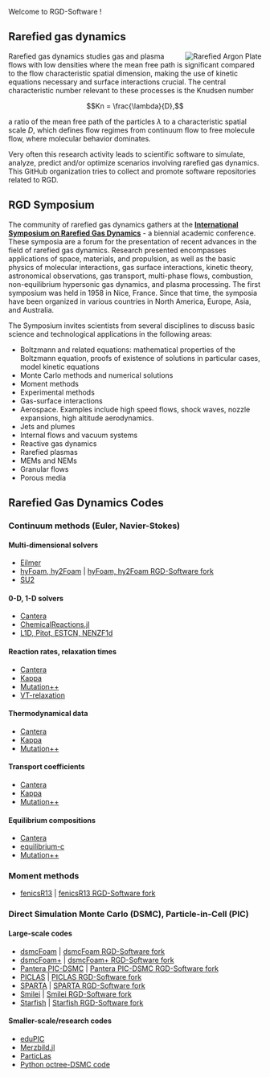 Welcome to RGD-Software !

## Rarefied gas dynamics
<img src="https://en.wikipedia.org/wiki/Draft:Rarefied_gas_dynamics#/media/File:Particle_Simulation_Over_a_Flat_Plate.gif" alt="Rarefied Argon Plate" align="right">

Rarefied gas dynamics studies gas and plasma flows with low densities where the mean free path is significant compared to the flow characteristic spatial dimension, making the use of kinetic equations necessary and surface interactions crucial. The central characteristic number relevant to these processes is the Knudsen number  
```math
Kn = \frac{\lambda}{D},
```
a ratio of the mean free path of the particles $\lambda$ to a characteristic spatial scale $D$,
which defines flow regimes from continuum flow to free molecule flow, where molecular behavior dominates.

Very often this research activity leads to scientific software to simulate, analyze, predict and/or optimize scenarios involving rarefied gas dynamics. This GitHub organization tries to collect and promote software repositories related to RGD.

## RGD Symposium
The community of rarefied gas dynamics gathers at the [**International Symposium on Rarefied Gas Dynamics**](https://www.rarefiedgasdynamics.org/) - a biennial academic conference. These symposia are a forum for the presentation of recent advances in the field of rarefied gas dynamics. Research presented encompasses applications of space, materials, and propulsion, as well as the basic physics of molecular interactions, gas surface interactions, kinetic theory, astronomical observations, gas transport, multi-phase flows, combustion, non-equilibrium hypersonic gas dynamics, and plasma processing. The first symposium was held in 1958 in Nice, France. Since that time, the symposia have been organized in various countries in North America, Europe, Asia, and Australia.

The Symposium invites scientists from several disciplines to discuss basic science and technological applications in the following areas:
 * Boltzmann and related equations: mathematical properties of the Boltzmann equation, proofs of existence of solutions in particular cases, model kinetic equations
 * Monte Carlo methods and numerical solutions
 * Moment methods
 * Experimental methods
 * Gas-surface interactions
 * Aerospace. Examples include high speed flows, shock waves, nozzle expansions, high altitude aerodynamics.
 * Jets and plumes
 * Internal flows and vacuum systems
 * Reactive gas dynamics
 * Rarefied plasmas
 * MEMs and NEMs
 * Granular flows
 * Porous media


## Rarefied Gas Dynamics Codes

### Continuum methods (Euler, Navier-Stokes)

#### Multi-dimensional solvers
* [Eilmer](https://github.com/gdtk-uq/gdtk)
* [hyFoam, hy2Foam](https://github.com/hystrath/hyStrath) | [hyFoam, hy2Foam RGD-Software fork](https://github.com/rgd-software/hyStrath)
* [SU2](https://github.com/su2code/SU2)

#### 0-D, 1-D solvers
* [Cantera](https://github.com/Cantera/cantera)
* [ChemicalReactions.jl](https://github.com/LeoBasov/chemical-kinetics.jl)
* [L1D, Pitot, ESTCN, NENZF1d](https://github.com/gdtk-uq/gdtk)

#### Reaction rates, relaxation times
* [Cantera](https://github.com/Cantera/cantera)
* [Kappa](https://github.com/lkampoli/kappa)
* [Mutation++](https://github.com/mutationpp/Mutationpp)
* [VT-relaxation](https://github.com/knstmrd/VT-relaxation)

#### Thermodynamical data
* [Cantera](https://github.com/Cantera/cantera)
* [Kappa](https://github.com/lkampoli/kappa)
* [Mutation++](https://github.com/mutationpp/Mutationpp)

#### Transport coefficients
* [Cantera](https://github.com/Cantera/cantera)
* [Kappa](https://github.com/lkampoli/kappa)
* [Mutation++](https://github.com/mutationpp/Mutationpp)

#### Equilibrium compositions
* [Cantera](https://github.com/Cantera/cantera)
* [equilibrium-c](https://github.com/uqngibbo/equilibrium-c)
* [Mutation++](https://github.com/mutationpp/Mutationpp)

### Moment methods
* [fenicsR13](https://github.com/lamBOOO/fenicsR13) | [fenicsR13 RGD-Software fork](https://github.com/rgd-software/fenicsR13)

### Direct Simulation Monte Carlo (DSMC), Particle-in-Cell (PIC)

#### Large-scale codes
* [dsmcFoam](https://github.com/MicroNanoFlows/OpenFOAM-2.4.0-MNF) | [dsmcFoam RGD-Software fork](https://github.com/rgd-software/OpenFOAM-2.4.0-MNF)
* [dsmcFoam+](https://github.com/hystrath/hyStrath) | [dsmcFoam+ RGD-Software fork](https://github.com/rgd-software/hyStrath)
* [Pantera PIC-DSMC](https://github.com/vonkarmaninstitute/pantera-pic-dsmc) | [Pantera PIC-DSMC RGD-Software fork](https://github.com/rgd-software/pantera-pic-dsmc)
* [PICLAS](https://github.com/piclas-framework/piclas) | [PICLAS RGD-Software fork](https://github.com/rgd-software/piclas)
* [SPARTA](https://github.com/sparta/sparta) | [SPARTA RGD-Software fork](https://github.com/rgd-software/sparta)
* [Smilei](https://github.com/SmileiPIC/Smilei) | [Smilei RGD-Software fork](https://github.com/rgd-software/Smilei)
* [Starfish](https://github.com/particleincell/Starfish) | [Starfish RGD-Software fork](https://github.com/rgd-software/Starfish)

#### Smaller-scale/research codes
* [eduPIC](https://github.com/donkozoltan/eduPIC)
* [Merzbild.jl](https://github.com/merzbild/Merzbild.jl)
* [ParticLas](https://github.com/OttTs/ParticLas.jl)
* [Python octree-DSMC code](https://github.com/LeoBasov/dsmc-python)
